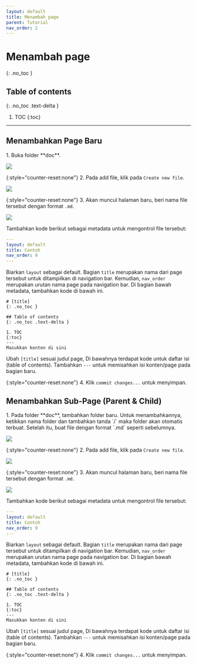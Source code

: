 ```yaml
---
layout: default
title: Menambah page
parent: Tutorial
nav_order: 2
---
```


# Menambah page
{: .no_toc }

## Table of contents
{: .no_toc .text-delta }

1. TOC
{:toc}

---

## Menambahkan Page Baru

<div class="code-example" markdown="1">
1. Buka folder **doc**.

![](../../../assets/images/tutorial/add/doc.jpg)

{:style="counter-reset:none"}
2. Pada add file, klik pada `Create new file`.

![](../../../assets/images/tutorial/add/doc-new.jpg)

{:style="counter-reset:none"}
3. Akan muncul halaman baru, beri nama file tersebut dengan format `.md`. 

![](../../../assets/images/tutorial/add/contoh.jpg)

Tambahkan kode berikut sebagai metadata untuk mengontrol file tersebut:

```yml
---
layout: default  
title: Contoh 
nav_order: 9
---
```

Biarkan `layout` sebagai default. Bagian `title` merupakan nama dari page tersebut untuk ditampilkan di navigation bar. Kemudian, `nav_order` merupakan urutan nama page pada navigation bar. Di bagian bawah metadata, tambahkan kode di bawah ini.

```
# [title]
{: .no_toc }

## Table of contents
{: .no_toc .text-delta }

1. TOC
{:toc}
---
Masukkan konten di sini
```

Ubah `[title]` sesuai judul page, Di bawahnya terdapat kode untuk daftar isi (table of contents). Tambahkan `---` untuk memisahkan isi konten/page pada bagian baru. 

{:style="counter-reset:none"}
4. Klik `commit changes...` untuk menyimpan.

</div>

## Menambahkan Sub-Page (Parent & Child)

<div class="code-example" markdown="1">
1. Pada folder **doc**, tambahkan folder baru. Untuk menambahkannya, ketikkan nama folder dan tambahkan tanda `/` maka folder akan otomatis terbuat. Setelah itu, buat file dengan format `.md` seperti sebelumnya.

![](../../../assets/images/tutorial/add/folder.jpg)

{:style="counter-reset:none"}
2. Pada add file, klik pada `Create new file`.

![](../../../assets/images/tutorial/add/doc-new.jpg)

{:style="counter-reset:none"}
3. Akan muncul halaman baru, beri nama file tersebut dengan format `.md`. 

![](../../../assets/images/tutorial/add/contoh.jpg)

Tambahkan kode berikut sebagai metadata untuk mengontrol file tersebut:

```yml
---
layout: default  
title: Contoh 
nav_order: 9
---
```

Biarkan `layout` sebagai default. Bagian `title` merupakan nama dari page tersebut untuk ditampilkan di navigation bar. Kemudian, `nav_order` merupakan urutan nama page pada navigation bar. Di bagian bawah metadata, tambahkan kode di bawah ini.

```
# [title]
{: .no_toc }

## Table of contents
{: .no_toc .text-delta }

1. TOC
{:toc}
---
Masukkan konten di sini
```

Ubah `[title]` sesuai judul page, Di bawahnya terdapat kode untuk daftar isi (table of contents). Tambahkan `---` untuk memisahkan isi konten/page pada bagian baru. 

{:style="counter-reset:none"}
4. Klik `commit changes...` untuk menyimpan.

</div>
